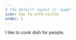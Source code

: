 ```yaml
---
# the default layout is 'page'
icon: fas fa-info-circle
order: 5
---
```


I like to cook dish for people.
